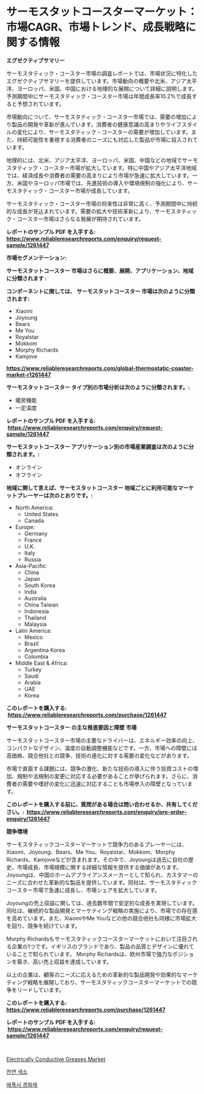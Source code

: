 <p><h1>サーモスタットコースターマーケット：市場CAGR、市場トレンド、成長戦略に関する情報</h1></p><p><strong>エグゼクティブサマリー</strong></p>
<p><p>サーモスタティック・コースター市場の調査レポートでは、市場状況に特化したエグゼクティブサマリーを提供しています。市場動向の概要や北米、アジア太平洋、ヨーロッパ、米国、中国における地理的な展開について詳細に説明します。予測期間中にサーモスタティック・コースター市場は年間成長率10.2%で成長すると予想されています。</p><p>市場動向について、サーモスタティック・コースター市場では、需要の増加により製品の開発や革新が進んでいます。消費者の健康意識の高まりやライフスタイルの変化により、サーモスタティック・コースターの需要が増加しています。また、持続可能性を重視する消費者のニーズにも対応した製品が市場に投入されています。</p><p>地理的には、北米、アジア太平洋、ヨーロッパ、米国、中国などの地域でサーモスタティック・コースター市場が拡大しています。特に中国やアジア太平洋地域では、経済成長や消費者の需要の高まりにより市場が急速に拡大しています。一方、米国やヨーロッパ市場では、先進技術の導入や環境規制の強化により、サーモスタティック・コースター市場が成長しています。</p><p>サーモスタティック・コースター市場の将来性は非常に高く、予測期間中に持続的な成長が見込まれています。需要の拡大や技術革新により、サーモスタティック・コースター市場はさらなる発展が期待されています。</p></p>
<p><strong>レポートのサンプル PDF を入手する: <a href="https://www.reliableresearchreports.com/enquiry/request-sample/1261447">https://www.reliableresearchreports.com/enquiry/request-sample/1261447</a></strong></p>
<p><strong>市場セグメンテーション:</strong></p>
<p><strong> サーモスタットコースター 市場はさらに概要、展開、アプリケーション、地域に分類されます :</strong></p>
<p><strong>コンポーネントに関しては、 サーモスタットコースター 市場は次のように分類されます: &nbsp;</strong></p>
<p><ul><li>Xiaomi</li><li>Joyoung</li><li>Bears</li><li>Me You</li><li>Royalstar</li><li>Mokkom</li><li>Morphy Richards</li><li>Kamjove</li></ul></p>
<p><strong><a href="https://www.reliableresearchreports.com/global-thermostatic-coaster-market-r1261447">https://www.reliableresearchreports.com/global-thermostatic-coaster-market-r1261447</a></strong></p>
<p><strong> サーモスタットコースター タイプ別の市場分析は次のように分類されます。:</strong></p>
<p><ul><li>暖房機能</li><li>一定温度</li></ul></p>
<p><strong>レポートのサンプル PDF を入手する: &nbsp;<a href="https://www.reliableresearchreports.com/enquiry/request-sample/1261447">https://www.reliableresearchreports.com/enquiry/request-sample/1261447</a></strong></p>
<p><strong> サーモスタットコースター アプリケーション別の市場産業調査は次のように分類されます。:</strong></p>
<p><ul><li>オンライン</li><li>オフライン</li></ul></p>
<p><strong>地域に関して言えば、サーモスタットコースター 地域ごとに利用可能なマーケットプレーヤーは次のとおりです。:</strong></p>
<p><ul>
    <li>
        North America:
        <ul>
            <li>United States</li>
            <li>Canada</li>
        </ul>
    </li>
    <li>
        Europe:
        <ul>
            <li>Germany</li>
            <li>France</li>
            <li>U.K.</li>
            <li>Italy</li>
            <li>Russia</li>
        </ul>
    </li>
    <li>
        Asia-Pacific:
        <ul>
            <li>China</li>
            <li>Japan</li>
            <li>South Korea</li>
            <li>India</li>
            <li>Australia</li>
            <li>China Taiwan</li>
            <li>Indonesia</li>
            <li>Thailand</li>
            <li>Malaysia</li>
        </ul>
    </li>
    <li>
        Latin America:
        <ul>
            <li>Mexico</li>
            <li>Brazil</li>
            <li>Argentina Korea</li>
            <li>Colombia</li>
        </ul>
    </li>
    <li>
        Middle East & Africa:
        <ul>
            <li>Turkey</li>
            <li>Saudi</li>
            <li>Arabia</li>
            <li>UAE</li>
            <li>Korea</li>
        </ul>
    </li>
    </ul></p>
<p><strong>このレポートを購入する: &nbsp;<a href="https://www.reliableresearchreports.com/purchase/1261447">https://www.reliableresearchreports.com/purchase/1261447</a></strong></p>
<p><strong>サーモスタットコースター の主な推進要因と障壁 市場</strong></p>
<p><p>サーモスタットコースター市場の主要なドライバーは、エネルギー効率の向上、コンパクトなデザイン、温度の自動調整機能などです。一方、市場への障壁には高価格、競合他社との競争、技術の進化に対する需要の変化などがあります。</p><p>市場で直面する課題には、競争の激化、新たな技術の導入に伴う投資コストの増加、規制や法規制の変更に対応する必要があることが挙げられます。さらに、消費者の需要や嗜好の変化に迅速に対応することも市場参入の障壁となっています。</p></p>
<p><strong>このレポートを購入する前に、質問がある場合は問い合わせるか、共有してください。:&nbsp; <a href="https://www.reliableresearchreports.com/enquiry/pre-order-enquiry/1261447">https://www.reliableresearchreports.com/enquiry/pre-order-enquiry/1261447</a></strong></p>
<p><strong>競争環境</strong></p>
<p><p>サーモスタティックコースターマーケットで競争力のあるプレーヤーには、Xiaomi、Joyoung、Bears、Me You、Royalstar、Mokkom、Morphy Richards、Kamjoveなどが含まれます。その中で、Joyoungは過去に自社の歴史、市場成長、市場規模に関する詳細な情報を提供する価値があります。 Joyoungは、中国のホームアプライアンスメーカーとして知られ、カスタマーのニーズに合わせた革新的な製品を提供しています。同社は、サーモスタティックコースター市場で急速に成長し、市場シェアを拡大しています。</p><p>Joyoungの売上収益に関しては、過去数年間で安定的な成長を実現しています。同社は、継続的な製品開発とマーケティング戦略の実施により、市場での存在感を高めています。また、XiaomiやMe Youなどの他の競合他社も同様に市場拡大を図り、競争を続けています。</p><p>Morphy Richardsもサーモスタティックコースターマーケットにおいて注目される企業の1つです。イギリスのブランドであり、製品の品質とデザインに優れていることで知られています。 Morphy Richardsは、欧州市場で強力なポジションを築き、高い売上収益を達成しています。</p><p>以上の企業は、顧客のニーズに応えるための革新的な製品開発や効果的なマーケティング戦略を展開しており、サーモスタティックコースターマーケットでの競争をリードしています。</p></p>
<p><strong>このレポートを購入する: &nbsp; <a href="https://www.reliableresearchreports.com/purchase/1261447">https://www.reliableresearchreports.com/purchase/1261447</a></strong></p>
<p><strong>レポートのサンプル PDF を入手する: &nbsp;<a href="https://www.reliableresearchreports.com/enquiry/request-sample/1261447">https://www.reliableresearchreports.com/enquiry/request-sample/1261447</a></strong><strong></strong></p>
<p>&nbsp;</p>
<p><p><a href="https://five-trouble-98a.notion.site/Electrically-Conductive-Greases-Market-Provides-Detailed-Segmentation-of-this-Market-based-on-Type--841b1b8b39014d74a9a8678c0c0291f2">Electrically Conductive Greases Market</a></p><p><a href="https://github.com/WilburKihn5676/Market-Research-Report-List-1/blob/main/100163917225.md">천연 색소</a></p><p><a href="https://github.com/wallacBahrtyinger567686/Market-Research-Report-List-1/blob/main/814875517226.md">에폭시 경화제</a></p></p>